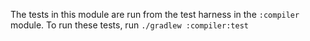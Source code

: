 The tests in this module are run from the test harness in the `:compiler` module. To run these tests, run
`./gradlew :compiler:test`